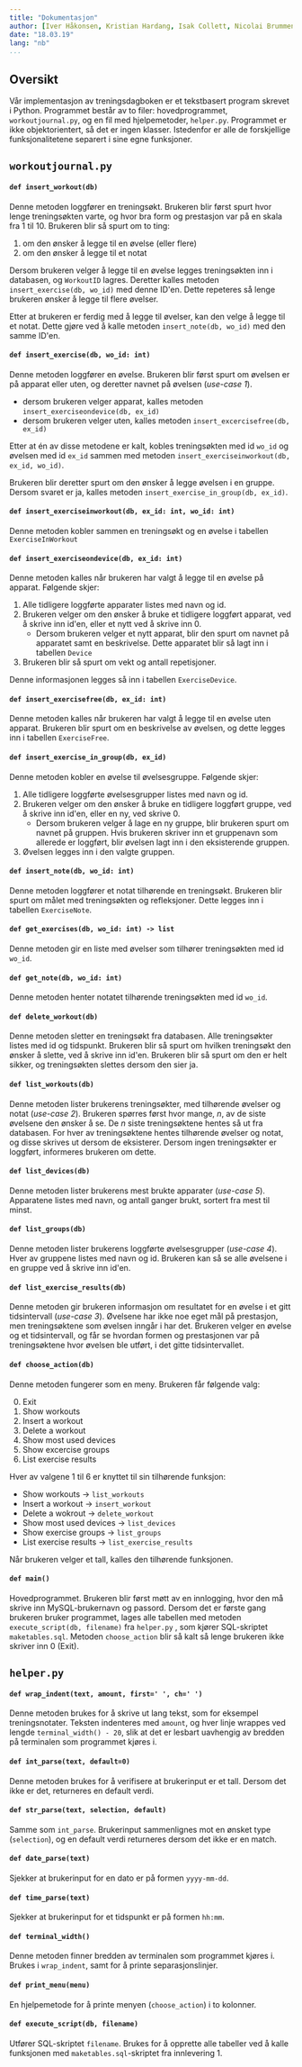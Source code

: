 ```yaml
---
title: "Dokumentasjon"
author: [Iver Håkonsen, Kristian Hardang, Isak Collett, Nicolai Brummenæs]
date: "18.03.19"
lang: "nb"
...
```


## Oversikt
Vår implementasjon av treningsdagboken er et tekstbasert program skrevet i
Python. Programmet består av to filer: hovedprogrammet, `workoutjournal.py`, og
en fil med hjelpemetoder, `helper.py`. Programmet er ikke objektorientert, så
det er ingen klasser. Istedenfor er alle de forskjellige funksjonalitetene
separert i sine egne funksjoner.


## `workoutjournal.py` 

#### `def insert_workout(db)`
Denne metoden loggfører en treningsøkt. Brukeren blir først spurt hvor lenge
treningsøkten varte, og hvor bra form og prestasjon var på en skala fra 1 til 10.
Brukeren blir så spurt om to ting:

1. om den ønsker å legge til en øvelse (eller flere)
2. om den ønsker å legge til et notat

Dersom brukeren velger å legge til en øvelse legges treningsøkten inn i
databasen, og `WorkoutID` lagres. Deretter kalles metoden `insert_exercise(db, wo_id)`
med denne ID'en. Dette repeteres så lenge brukeren ønsker å legge til flere øvelser.

Etter at brukeren er ferdig med å legge til øvelser, kan den velge å legge til et notat.
Dette gjøre ved å kalle metoden `insert_note(db, wo_id)` med den samme ID'en.


#### `def insert_exercise(db, wo_id: int)`
Denne metoden loggfører en øvelse. Brukeren blir først spurt om øvelsen er på
apparat eller uten, og deretter navnet på øvelsen (_use-case 1_).
 
* dersom brukeren velger apparat, kalles metoden `insert_exerciseondevice(db, ex_id)`
* dersom brukeren velger uten, kalles metoden `insert_excercisefree(db, ex_id)` 

Etter at én av disse metodene er kalt, kobles treningsøkten med id `wo_id` og øvelsen 
med id `ex_id` sammen med metoden `insert_exerciseinworkout(db, ex_id, wo_id)`.

Brukeren blir deretter spurt om den ønsker å legge øvelsen i en gruppe. Dersom svaret er ja,
kalles metoden `insert_exercise_in_group(db, ex_id)`. 

#### `def insert_exerciseinworkout(db, ex_id: int, wo_id: int)`
Denne metoden kobler sammen en treningsøkt og en øvelse i tabellen `ExerciseInWorkout` 


#### `def insert_exerciseondevice(db, ex_id: int)`
Denne metoden kalles når brukeren har valgt å legge til en øvelse på apparat.
Følgende skjer:

1. Alle tidligere loggførte apparater listes med navn og id.
2. Brukeren velger om den ønsker å bruke et tidligere loggført apparat, ved å
   skrive inn id'en, eller et nytt ved å skrive inn 0.
    - Dersom brukeren velger et nytt apparat, blir den spurt om navnet på
      apparatet samt en beskrivelse. Dette apparatet blir så lagt inn i
      tabellen `Device` 
3. Brukeren blir så spurt om vekt og antall repetisjoner.

Denne informasjonen legges så inn i tabellen `ExerciseDevice`.

#### `def insert_exercisefree(db, ex_id: int)`
Denne metoden kalles når brukeren har valgt å legge til en øvelse uten apparat.
Brukeren blir spurt om en beskrivelse av øvelsen, og dette legges inn i tabellen 
`ExerciseFree`.

#### `def insert_exercise_in_group(db, ex_id)`
Denne metoden kobler en øvelse til øvelsesgruppe. Følgende skjer:

1. Alle tidligere loggførte øvelsesgrupper listes med navn og id.
2. Brukeren velger om den ønsker å bruke en tidligere loggført gruppe, ved å
   skrive inn id'en, eller en ny, ved skrive 0.
   - Dersom brukeren velger å lage en ny gruppe, blir brukeren spurt om navnet
     på gruppen. Hvis brukeren skriver inn et gruppenavn som allerede er
     loggført, blir øvelsen lagt inn i den eksisterende gruppen.
3. Øvelsen legges inn i den valgte gruppen.

#### `def insert_note(db, wo_id: int)`
Denne metoden loggfører et notat tilhørende en treningsøkt. Brukeren blir spurt
om målet med treningsøkten og refleksjoner. Dette legges inn i tabellen `ExerciseNote`.

#### `def get_exercises(db, wo_id: int) -> list`
Denne metoden gir en liste med øvelser som tilhører treningsøkten med id `wo_id`.

#### `def get_note(db, wo_id: int)`
Denne metoden henter notatet tilhørende treningsøkten med id `wo_id`.

#### `def delete_workout(db)`
Denne metoden sletter en treningsøkt fra databasen. Alle treningsøkter listes
med id og tidspunkt. Brukeren blir så spurt om hvilken treningsøkt den ønsker å
slette, ved å skrive inn id'en. Brukeren blir så spurt om den er helt sikker,
og treningsøkten slettes dersom den sier ja.


#### `def list_workouts(db)`
Denne metoden lister brukerens treningsøkter, med tilhørende øvelser og notat (_use-case 2_).
Brukeren spørres først hvor mange, _n_, av de siste øvelsene den ønsker å se.
De _n_ siste treningsøktene hentes så ut fra databasen. For hver av
treningsøktene hentes tilhørende øvelser og notat, og disse skrives ut dersom
de eksisterer. Dersom ingen treningsøkter er loggført, informeres brukeren om
dette.


#### `def list_devices(db)`
Denne metoden lister brukerens mest brukte apparater (_use-case 5_).
Apparatene listes med navn, og antall ganger brukt, sortert fra mest til minst.

#### `def list_groups(db)`
Denne metoden lister brukerens loggførte øvelsesgrupper (_use-case 4_). Hver av
gruppene listes med navn og id. Brukeren kan så se alle øvelsene i en gruppe
ved å skrive inn id'en.

#### `def list_exercise_results(db)` 
Denne metoden gir brukeren informasjon om resultatet for en øvelse i et gitt
tidsintervall (_use-case 3_). Øvelsene har ikke noe eget mål på prestasjon, men treningsøktene
som øvelsen inngår i har det. Brukeren velger en øvelse og et tidsintervall, og
får se hvordan formen og prestasjonen var på treningsøktene hvor øvelsen ble
utført, i det gitte tidsintervallet.

#### `def choose_action(db)`
Denne metoden fungerer som en meny. Brukeren får følgende valg:

0. Exit
1. Show workouts
2. Insert a workout
3. Delete a workout
4. Show most used devices
5. Show excercise groups
6. List exercise results

Hver av valgene 1 til 6 er knyttet til sin tilhørende funksjon:

* Show workouts → `list_workouts` 
* Insert a workout → `insert_workout` 
* Delete a wokrout → `delete_workout` 
* Show most used devices → `list_devices` 
* Show exercise groups → `list_groups` 
* List exercise results → `list_exercise_results` 

Når brukeren velger et tall, kalles den tilhørende funksjonen.

#### `def main()`
Hovedprogrammet. Brukeren blir først møtt av en innlogging, hvor den må skrive
inn MySQL-brukernavn og passord. Dersom det er første gang brukeren bruker
programmet, lages alle tabellen med metoden `execute_script(db, filename)` fra
`helper.py` , som kjører SQL-skriptet `maketables.sql`.
Metoden `choose_action` blir så kalt så lenge brukeren ikke skriver inn 0 (Exit).

## `helper.py` 

#### `def wrap_indent(text, amount, first=' ', ch=' ')`
Denne metoden brukes for å skrive ut lang tekst, som for eksempel
treningsnotater. Teksten indenteres med `amount`, og hver linje wrappes ved
lengde `terminal_width() - 20`, slik at det er lesbart uavhengig av bredden på
terminalen som programmet kjøres i.

#### `def int_parse(text, default=0)`
Denne metoden brukes for å verifisere at brukerinput er et tall. Dersom det ikke
er det, returneres en default verdi.

#### `def str_parse(text, selection, default)`
Samme som `int_parse`. Brukerinput sammenlignes mot en ønsket type
(`selection`), og en default verdi returneres dersom det ikke er en match.

#### `def date_parse(text)` 
Sjekker at brukerinput for en dato er på formen `yyyy-mm-dd`.

#### `def time_parse(text)` 
Sjekker at brukerinput for et tidspunkt er på formen `hh:mm`.

#### `def terminal_width()`
Denne metoden finner bredden av terminalen som programmet kjøres i. Brukes i
`wrap_indent`, samt for å printe separasjonslinjer.

#### `def print_menu(menu)`
En hjelpemetode for å printe menyen (`choose_action`) i to kolonner.

#### `def execute_script(db, filename)`
Utfører SQL-skriptet `filename`. Brukes for å opprette alle tabeller ved å
kalle funksjonen med `maketables.sql`-skriptet fra innlevering 1.
